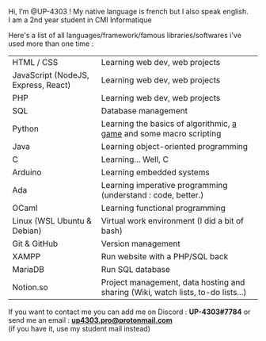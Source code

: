 Hi, I’m @UP-4303 ! My native language is french but I also speak english.  
I am a 2nd year student in CMI Informatique

Here's a list of all languages/framework/famous libraries/softwares i've used more than one time :

|  |  |
| - | - |
| HTML / CSS                          | Learning web dev, web projects                                                                            |
| JavaScript (NodeJS, Express, React) | Learning web dev, web projects                                                                            |
| PHP                                 | Learning web dev, web projects                                                                            |
| SQL                                 | Database management                                                                                       |
| Python                              | Learning the basics of algorithmic, [a game](https://github.com/UP-4303/VISI301) and some macro scripting |
| Java                                | Learning object-oriented programming                                                                      |
| C                                   | Learning... Well, C                                                                                       |
| Arduino                             | Learning embedded systems                                                                                 |
| Ada                                 | Learning imperative programming (understand : code, better.)                                              |
| OCaml                               | Learning functional programming                                                                           |
| Linux (WSL Ubuntu & Debian)         | Virtual work environment (I did a bit of bash)                                                            |
| Git & GitHub                        | Version management                                                                                        |
| XAMPP                               | Run website with a PHP/SQL back                                                                           |
| MariaDB                             | Run SQL database                                                                                          |
| Notion.so                           | Project management, data hosting and sharing (Wiki, watch lists, to-do lists...)                          |

If you want to contact me you can add me on Discord : **UP-4303#7784**
or send me an email : **<up4303.pro@protonmail.com>**  
(if you have it, use my student mail instead)
